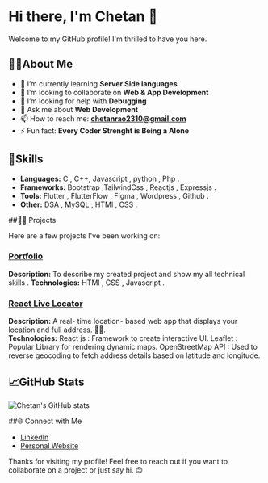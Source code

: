 # Hi there, I'm Chetan 👋

Welcome to my GitHub profile! I'm thrilled to have you here.

## 👩‍💻About Me

- 🌱 I’m currently learning **Server Side languages**
- 👯 I’m looking to collaborate on **Web & App Development**
- 🤔 I’m looking for help with **Debugging**
- 💬 Ask me about **Web Development**
- 📫 How to reach me: **chetanrao2310@gmail.com**
- ⚡ Fun fact: **Every Coder Strenght is Being a Alone**

## 🔫Skills

- **Languages:** C , C++, Javascript , python , Php .
- **Frameworks:** Bootstrap ,TailwindCss , Reactjs , Expressjs . 
- **Tools:** Flutter , FlutterFlow , Figma , Wordpress , Github .
- **Other:** DSA , MySQL , HTMl , CSS .

##🧑‍🎓 Projects

Here are a few projects I've been working on:

### [Portfolio](https://portfolio-git-main-chetan-cos-projects.vercel.app/)
**Description:** To describe my created project and show my all technical skills . 
**Technologies:** HTMl , CSS , Javascript .

### [React Live Locator](live-locator.vercel.app)
**Description:**   A real- time location- based web app that displays your location and full address. 📍✨.  
**Technologies:**  React js : Framework to create interactive UI. Leaflet : Popular Library for rendering dynamic maps.
OpenStreetMap API : Used to reverse geocoding to fetch address details based on latitude and longitude.

## 📈GitHub Stats

![Chetan's GitHub stats](https://github-readme-stats.vercel.app/api?username=chetan-co&show_icons=true&theme=radical)

##🌐 Connect with Me

- [LinkedIn](www.linkedin.com/in/chetan-yadav-)
- [Personal Website](https://portfolio-git-main-chetan-cos-projects.vercel.app/)

Thanks for visiting my profile! Feel free to reach out if you want to collaborate on a project or just say hi. 😊

<!---
chetan-co/chetan-co is a ✨ special ✨ repository because its `README.md` (this file) appears on your GitHub profile.
You can click the Preview link to take a look at your changes.
--->
